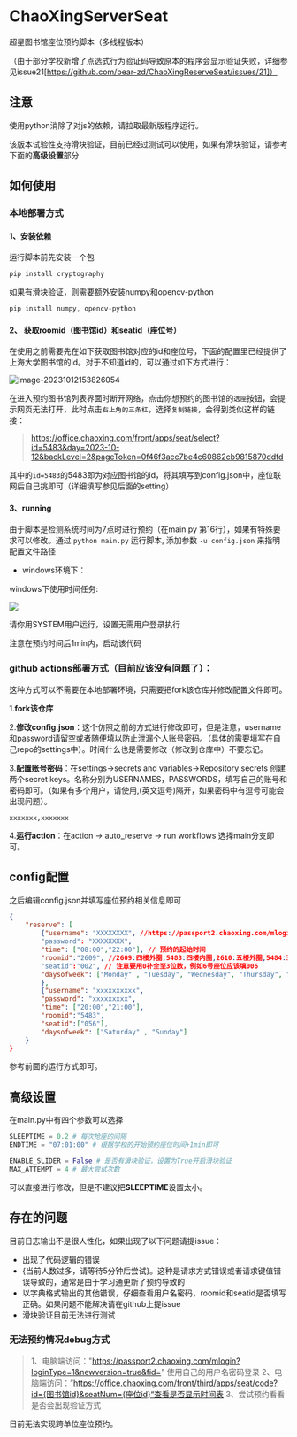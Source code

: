 # ChaoXingServerSeat
超星图书馆座位预约脚本（多线程版本）

（由于部分学校新增了点选式行为验证码导致原本的程序会显示验证失败，详细参见issue21[https://github.com/bear-zd/ChaoXingReserveSeat/issues/21]）

## 注意

使用python消除了对js的依赖，请拉取最新版程序运行。

该版本试验性支持滑块验证，目前已经过测试可以使用，如果有滑块验证，请参考下面的**高级设置**部分

## 如何使用

### 本地部署方式

#### 1、安装依赖

运行脚本前先安装一个包

```bash
pip install cryptography
```

如果有滑块验证，则需要额外安装numpy和opencv-python

```bash
pip install numpy, opencv-python
```

#### 2、 获取roomid（图书馆id）和seatid（座位号）

在使用之前需要先在如下获取图书馆对应的id和座位号，下面的配置里已经提供了上海大学图书馆的id。对于不知道id的，可以通过如下方式进行：

![image-20231012153826054](https://zideapicbed.oss-cn-shanghai.aliyuncs.com/img/image-20231012153826054.png)

在进入预约图书馆列表界面时断开网络，点击你想预约的图书馆的`选座`按钮，会提示网页无法打开，此时点击`右上角的三条杠`，选择`复制链接`，会得到类似这样的链接：

> https://office.chaoxing.com/front/apps/seat/select?id=5483&day=2023-10-12&backLevel=2&pageToken=0f46f3acc7be4c60862cb9815870ddfd

其中的`id=5483`的5483即为对应图书馆的id，将其填写到config.json中，座位联网后自己挑即可（详细填写参见后面的setting）

#### 3、running

由于脚本是检测系统时间为7点时进行预约（在main.py 第16行），如果有特殊要求可以修改。通过 `python main.py` 运行脚本, 添加参数 `-u config.json` 来指明配置文件路径

- windows环境下：

windows下使用时间任务:

![](https://zideapicbed.oss-cn-shanghai.aliyuncs.com/QQ%E5%9B%BE%E7%89%8720221120213736.png)

请你用SYSTEM用户运行，设置无需用户登录执行

注意在预约时间后1min内，启动该代码

### github actions部署方式（目前应该没有问题了）：

  这种方式可以不需要在本地部署环境，只需要把fork该仓库并修改配置文件即可。

1.**fork该仓库**

2.**修改config.json**：这个仿照之前的方式进行修改即可，但是注意，username和password请留空或者随便填以防止泄漏个人账号密码。（具体的需要填写在自己repo的settings中）。时间什么也是需要修改（修改到仓库中）不要忘记。

3.**配置账号密码**：在settings->secrets and variables->Repository secrets 创建两个secret keys。名称分别为USERNAMES，PASSWORDS，填写自己的账号和密码即可。（如果有多个用户，请使用,(英文逗号)隔开，如果密码中有逗号可能会出现问题）。

```
xxxxxxx,xxxxxxx
```

4.**运行action**：在action -> auto_reserve -> run workflows 选择main分支即可。


## config配置
之后编辑config.json并填写座位预约相关信息即可
```json
{
    "reserve": [
        {"username": "XXXXXXXX", //https://passport2.chaoxing.com/mlogin?loginType=1&newversion=true&fid=&  在这个网站查看是否可以顺利登陆 
        "password": "XXXXXXXX",
        "time": ["08:00","22:00"], // 预约的起始时间
        "roomid":"2609", //2609:四楼外圈,5483:四楼内圈,2610:五楼外圈,5484:五楼内圈
        "seatid":"002", // 注意要用0补全至3位数，例如6号座位应该填006
        "daysofweek": ["Monday" , "Tuesday", "Wednesday", "Thursday", "Friday"]
        },
        {"username": "xxxxxxxxxx",
        "password": "xxxxxxxxx",
        "time": ["20:00","21:00"],
        "roomid":"5483",
        "seatid":["056"],
        "daysofweek": ["Saturday" , "Sunday"]
    }
}
```
参考前面的运行方式即可。


## 高级设置

在main.py中有四个参数可以选择

```python
SLEEPTIME = 0.2 # 每次抢座的间隔
ENDTIME = "07:01:00" # 根据学校的开始预约座位时间+1min即可

ENABLE_SLIDER = False # 是否有滑块验证，设置为True开启滑块验证
MAX_ATTEMPT = 4 # 最大尝试次数
```
可以直接进行修改，但是不建议把**SLEEPTIME**设置太小。

## 存在的问题

目前日志输出不是很人性化，如果出现了以下问题请提issue：

- 出现了代码逻辑的错误
- {当前人数过多，请等待5分钟后尝试}。这种是请求方式错误或者请求键值错误导致的，通常是由于学习通更新了预约导致的
- 以字典格式输出的其他错误，仔细查看用户名密码，roomid和seatid是否填写正确。如果问题不能解决请在github上提issue
- 滑块验证目前无法进行测试

### 无法预约情况debug方式
> 1、电脑端访问："https://passport2.chaoxing.com/mlogin?loginType=1&newversion=true&fid=" 使用自己的用户名密码登录
> 2、电脑端访问：”https://office.chaoxing.com/front/third/apps/seat/code?id={图书馆id}&seatNum={座位id}“查看是否显示时间表
> 3、尝试预约看看是否会出现验证方式

目前无法实现跨单位座位预约。


